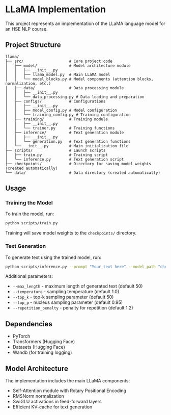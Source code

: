 # LLaMA Implementation

This project represents an implementation of the LLaMA language model for an HSE NLP course. 

## Project Structure

```
llama/
├── src/                    # Core project code
│   ├── model/              # Model architecture module
│   │   ├── __init__.py
│   │   ├── llama_model.py  # Main LLaMA model
│   │   └── model_blocks.py # Model components (attention blocks, normalization, etc.)
│   ├── data/               # Data processing module
│   │   ├── __init__.py
│   │   └── data_processing.py # Data loading and preparation
│   ├── configs/            # Configurations
│   │   ├── __init__.py
│   │   ├── model_config.py # Model configuration
│   │   └── training_config.py # Training configuration
│   ├── training/           # Training module
│   │   ├── __init__.py
│   │   └── trainer.py      # Training functions
│   ├── inference/          # Text generation module
│   │   ├── __init__.py
│   │   └── generation.py   # Text generation functions
│   └── __init__.py         # Main initialization file
├── scripts/                # Launch scripts
│   ├── train.py            # Training script
│   └── inference.py        # Text generation script
├── checkpoints/            # Directory for saving model weights (created automatically)
└── data/                   # Data directory (created automatically)
```

## Usage

### Training the Model

To train the model, run:

```bash
python scripts/train.py
```

Training will save model weights to the `checkpoints/` directory.

### Text Generation

To generate text using the trained model, run:

```bash
python scripts/inference.py --prompt "Your text here" --model_path "checkpoints"
```

Additional parameters:
- `--max_length` - maximum length of generated text (default 50)
- `--temperature` - sampling temperature (default 1.0)
- `--top_k` - top-k sampling parameter (default 50)
- `--top_p` - nucleus sampling parameter (default 0.95)
- `--repetition_penalty` - penalty for repetition (default 1.2)

## Dependencies

- PyTorch
- Transformers (Hugging Face)
- Datasets (Hugging Face)
- Wandb (for training logging)

## Model Architecture

The implementation includes the main LLaMA components:

- Self-Attention module with Rotary Positional Encoding
- RMSNorm normalization
- SwiGLU activations in feed-forward layers
- Efficient KV-cache for text generation

